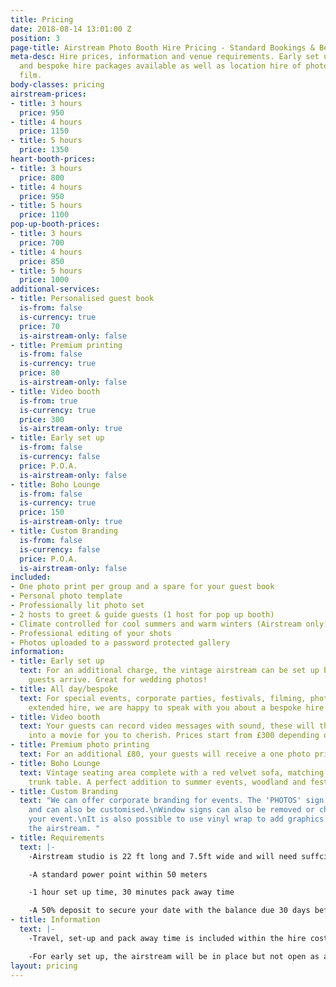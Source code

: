 ```yaml
---
title: Pricing
date: 2018-08-14 13:01:00 Z
position: 3
page-title: Airstream Photo Booth Hire Pricing - Standard Bookings & Bespoke Packages
meta-desc: Hire prices, information and venue requirements. Early set up, all day
  and bespoke hire packages available as well as location hire of photography and
  film.
body-classes: pricing
airstream-prices:
- title: 3 hours
  price: 950
- title: 4 hours
  price: 1150
- title: 5 hours
  price: 1350
heart-booth-prices:
- title: 3 hours
  price: 800
- title: 4 hours
  price: 950
- title: 5 hours
  price: 1100
pop-up-booth-prices:
- title: 3 hours
  price: 700
- title: 4 hours
  price: 850
- title: 5 hours
  price: 1000
additional-services:
- title: Personalised guest book
  is-from: false
  is-currency: true
  price: 70
  is-airstream-only: false
- title: Premium printing
  is-from: false
  is-currency: true
  price: 80
  is-airstream-only: false
- title: Video booth
  is-from: true
  is-currency: true
  price: 300
  is-airstream-only: true
- title: Early set up
  is-from: false
  is-currency: false
  price: P.O.A.
  is-airstream-only: false
- title: Boho Lounge
  is-from: false
  is-currency: true
  price: 150
  is-airstream-only: true
- title: Custom Branding
  is-from: false
  is-currency: false
  price: P.O.A.
  is-airstream-only: false
included:
- One photo print per group and a spare for your guest book
- Personal photo template
- Professionally lit photo set
- 2 hosts to greet & guide guests (1 host for pop up booth)
- Climate controlled for cool summers and warm winters (Airstream only)
- Professional editing of your shots
- Photos uploaded to a password protected gallery
information:
- title: Early set up
  text: For an additional charge, the vintage airstream can be set up before your
    guests arrive. Great for wedding photos!
- title: All day/bespoke
  text: For special events, corporate parties, festivals, filming, photo shoots and
    extended hire, we are happy to speak with you about a bespoke hire package.
- title: Video booth
  text: Your guests can record video messages with sound, these will then be edited
    into a movie for you to cherish. Prices start from £300 depending on event duration.
- title: Premium photo printing
  text: For an additional £80, your guests will receive a one photo print each.
- title: Boho Lounge
  text: Vintage seating area complete with a red velvet sofa, matching chairs and
    trunk table. A perfect addition to summer events, woodland and festival weddings.
- title: Custom Branding
  text: "We can offer corporate branding for events. The 'PHOTOS' sign is removable
    and can also be customised.\nWindow signs can also be removed or changed to suit
    your event.\nIt is also possible to use vinyl wrap to add graphics and logos to
    the airstream. "
- title: Requirements
  text: |-
    -Airstream studio is 22 ft long and 7.5ft wide and will need suffcient access and a relatively flat area to set up.

    -A standard power point within 50 meters

    -1 hour set up time, 30 minutes pack away time

    -A 50% deposit to secure your date with the balance due 30 days before your event
- title: Information
  text: |-
    -Travel, set-up and pack away time is included within the hire cost

    -For early set up, the airstream will be in place but not open as a photo booth until the agreed hire time
layout: pricing
---
```



